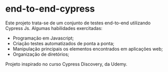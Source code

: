 # end-to-end-cypress
Este projeto trata-se de um conjunto de testes end-to-end utilizando Cypress Js.
Algumas habilidades exercitadas:
- Programação em Javascript;
- Criação testes automatizados de ponta a ponta;
- Manipulação principais os elementos encontrados em aplicações web;
- Organização de diretórios;

Projeto inspirado no curso Cypress Discovery, da Udemy.
